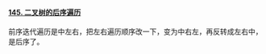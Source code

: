 #### [145. 二叉树的后序遍历](https://leetcode.cn/problems/binary-tree-postorder-traversal/)

前序迭代遍历是中左右，把左右遍历顺序改一下，变为中右左，再反转成左右中，是后序了。
